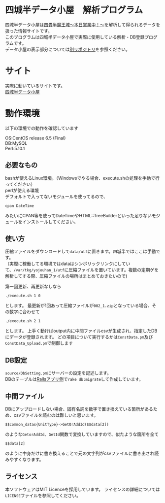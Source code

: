 # 四城半データ小屋　解析プログラム
四城半データ小屋は[四畳半魔王城～本日営業中！～](http://blacktea.sakura.ne.jp/teaconvini/)を解析して得られるデータを扱った情報サイトです。  
このプログラムは四城半データ小屋で実際に使用している解析・DB登録プログラムです。  
データ小屋の表示部分については[別リポジトリ](https://github.com/white-mns/yojouhan_1_rails)を参照ください。

# サイト
実際に動いているサイトです。  
[四城半データ小屋](http://tkg.mn-s.net/yojouhan_1)

# 動作環境
以下の環境での動作を確認しています  
  
OS:CentOS release 6.5 (Final)  
DB:MySQL  
Perl:5.10.1  

## 必要なもの

bashが使えるLinux環境。（Windowsでやる場合、execute.shの処理を手動で行ってください）  
perlが使える環境  
デフォルトで入ってないモジュールを使ってるので、

    cpan DateTime

みたいにCPAN等を使ってDateTimeやHTML::TreeBuilderといった足りないモジュールをインストールしてください。

## 使い方
圧縮ファイルをダウンロードして`data/utf`に置きます。四城半ではここは手動です。  
（実際に稼働してる環境ではdataはシンボリックリンクにしていて、`/var/tkg/yojouhan_1/utf`に圧縮ファイルを置いています。複数の定期ゲを解析してする際、圧縮ファイルの場所はまとめておきたいので)

第一回更新、再更新なしなら

    ./execute.sh 1 0

とします。
最更新が1回あって圧縮ファイルが`002_1.zip`となっている場合、その数字に合わせて

    ./execute.sh 2 1

とします。
上手く動けばoutput内に中間ファイルcsvが生成され、指定したDBにデータが登録されます。
どの項目について実行するかは`ConstData.pm`及び`ConstData_Upload.pm`で制御します

## DB設定
`source/DbSetting.pm`にサーバーの設定を記述します。  
DBのテーブルは[Railsアプリ側](https://github.com/white-mns/yojouhan_1_rails)で`rake db:migrate`して作成しています。

## 中間ファイル
DBにアップロードしない場合、固有名詞を数字で置き換えている箇所があるため、csvファイルを読むのは難しいと思います。

    $$common_datas{UnitType}->GetOrAddId($$data[2])

のような`GetorAddId`、`GetId`関数で変換していますので、似たような箇所を全て

    $$data[2]

のように中身だけに書き換えることで元の文字列がcsvファイルに書き出され読みやすくなります。

## ライセンス
本ソフトウェアはMIT Licenceを採用しています。 ライセンスの詳細については`LICENSE`ファイルを参照してください。
